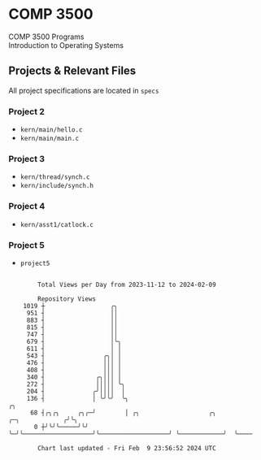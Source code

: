 # COMP 3500
COMP 3500 Programs  
Introduction to Operating Systems  
## Projects & Relevant Files
All project specifications are located in `specs`
### Project 2
- `kern/main/hello.c`
- `kern/main/main.c`
### Project 3
- `kern/thread/synch.c`
- `kern/include/synch.h`
### Project 4
- `kern/asst1/catlock.c`
### Project 5
- `project5`

```

        Total Views per Day from 2023-11-12 to 2024-02-09

        Repository Views
    1019 ┼                  ╭╮
     951 ┤                  ││
     883 ┤                  ││
     815 ┤                  ││
     747 ┤                  ││
     679 ┤                  │╰╮
     611 ┤                  │ │
     543 ┤                ╭╮│ │
     476 ┤                │││ │
     408 ┤                │││ │
     340 ┤              ╭╮│││ │
     272 ┤              │││││ ╰╮
     204 ┤             ╭╯││││  │
     136 ┤             │ ╰╯╰╯  ╰╮                                                           ╭╮
      68 ┤╭╮╭╮     ╭╮╭─╯        │ ╭╮                   ╭╮                   ╭─╮            ╭╯╰╮
       0 ┼╯╰╯╰─────╯╰╯          ╰─╯╰───────────────────╯╰───────────────────╯ ╰────────────╯  ╰────

        Chart last updated - Fri Feb  9 23:56:52 2024 UTC
        
```
